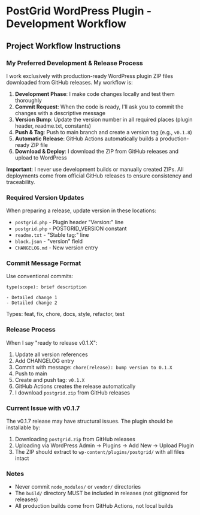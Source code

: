 # PostGrid WordPress Plugin - Development Workflow

## Project Workflow Instructions

### My Preferred Development & Release Process

I work exclusively with production-ready WordPress plugin ZIP files downloaded from GitHub releases. My workflow is:

1. **Development Phase**: I make code changes locally and test them thoroughly
2. **Commit Request**: When the code is ready, I'll ask you to commit the changes with a descriptive message
3. **Version Bump**: Update the version number in all required places (plugin header, readme.txt, constants)
4. **Push & Tag**: Push to main branch and create a version tag (e.g., `v0.1.8`)
5. **Automatic Release**: GitHub Actions automatically builds a production-ready ZIP file
6. **Download & Deploy**: I download the ZIP from GitHub releases and upload to WordPress

**Important**: I never use development builds or manually created ZIPs. All deployments come from official GitHub releases to ensure consistency and traceability.

### Required Version Updates

When preparing a release, update version in these locations:
- `postgrid.php` - Plugin header "Version:" line
- `postgrid.php` - POSTGRID_VERSION constant
- `readme.txt` - "Stable tag:" line
- `block.json` - "version" field
- `CHANGELOG.md` - New version entry

### Commit Message Format

Use conventional commits:
```
type(scope): brief description

- Detailed change 1
- Detailed change 2
```

Types: feat, fix, chore, docs, style, refactor, test

### Release Process

When I say "ready to release v0.1.X":
1. Update all version references
2. Add CHANGELOG entry
3. Commit with message: `chore(release): bump version to 0.1.X`
4. Push to main
5. Create and push tag: `v0.1.X`
6. GitHub Actions creates the release automatically
7. I download `postgrid.zip` from GitHub releases

### Current Issue with v0.1.7

The v0.1.7 release may have structural issues. The plugin should be installable by:
1. Downloading `postgrid.zip` from GitHub releases
2. Uploading via WordPress Admin → Plugins → Add New → Upload Plugin
3. The ZIP should extract to `wp-content/plugins/postgrid/` with all files intact

### Notes

- Never commit `node_modules/` or `vendor/` directories
- The `build/` directory MUST be included in releases (not gitignored for releases)
- All production builds come from GitHub Actions, not local builds
